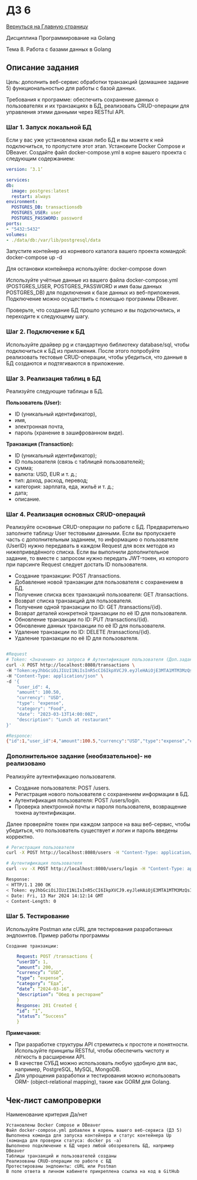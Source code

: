 # ДЗ 6

[Вернуться на Главную страницу](../../../README.MD)

Дисциплина	Программирование на Golang

Тема 8. Работа с базами данных в Golang


## Описание задания

Цель: дополнить веб-сервис обработки транзакций (домашнее задание 5) функциональностью для работы с базой данных.

Требования к программе: обеспечить сохранение данных о пользователях и их транзакциях в БД, реализовать CRUD-операции для управления этими данными через RESTful API.

### Шаг 1. Запуск локальной БД

Если у вас уже установлена какая либо БД и вы можете к ней подключиться, то пропустите этот этап.
Установите Docker Compose и DBeaver. Создайте файл docker-compose.yml в корне вашего проекта с следующим содержанием:

``` yaml
version: ‘3.1’

services:
db:
  image: postgres:latest
  restart: always
environment:
  POSTGRES_DB: transactionsdb
  POSTGRES_USER: user
  POSTGRES_PASSWORD: password
ports:
- "5432:5432"
volumes:
- ./data/db:/var/lib/postgresql/data
```

Запустите контейнер из корневого каталога вашего проекта командой:
docker-compose up -d

Для остановки контейнера используйте:
docker-compose down

Используйте учётные данные из вашего файла docker-compose.yml (POSTGRES_USER, POSTGRES_PASSWORD и имя базы данных POSTGRES_DB) для подключения к базе данных из веб-приложения.
Подключение можно осуществить с помощью программы DBeaver.

Проверьте, что создание БД прошло успешно и вы подключились, и переходите к следующему шагу.

### Шаг 2. Подключение к БД

Используйте драйвер pg и стандартную библиотеку database/sql, чтобы подключиться к БД из приложения. После этого попробуйте реализовать тестовые CRUD-операции, чтобы убедиться, что данные в БД создаются и подтягиваются в приложение.

### Шаг 3. Реализация таблиц в БД

Реализуйте следующие таблицы в БД.

**Пользователь (User):**

- ID (уникальный идентификатор),
- имя,
- электронная почта,
- пароль (хранение в зашифрованном виде).

**Транзакция (Transaction):**
- ID (уникальный идентификатор);
- ID пользователя (связь с таблицей пользователей);
- сумма;
- валюта: USD, EUR и т. д.;
- тип: доход, расход, перевод;
- категория: зарплата, еда, жильё и т. д.;
- дата;
- описание.

### Шаг 4. Реализация основных CRUD-операций

Реализуйте основные CRUD-операции по работе с БД. Предварительно заполните таблицу User тестовыми данными. Если вы пропускаете часть с дополнительным заданием, то информацию о пользователе (UserID) нужно передавать в каждом Request для всех методов из нижеприведённого списка. Если вы выполнили дополнительное задание, то вместе с запросом нужно передать JWT-токен, из которого при парсинге Request следует достать ID пользователя.

- Создание транзакции: POST /transactions.
- Добавление новой транзакции для пользователя с сохранением в БД.
- Получение списка всех транзакций пользователя: GET /transactions.
- Возврат списка транзакций для пользователя.
- Получение одной транзакции по ID: GET /transactions/{id}.
- Возврат деталей конкретной транзакции по её ID для пользователя.
- Обновление транзакции по ID: PUT /transactions/{id}.
- Обновление данных транзакции по её ID для пользователя.
- Удаление транзакции по ID: DELETE /transactions/{id}.
- Удаление транзакции по её ID для пользователя.

```bash

#Request
# Token: <Значение> из запроса # Аутентификация пользователя (Доп.задание)
curl -X POST http://localhost:8080/transactions \
-H "Token:eyJhbGciOiJIUzI1NiIsInR5cCI6IkpXVCJ9.eyJleHAiOjE3MTA1MTM3MzQsInVzZXJfaWQiOjR9.D7YnMNY6o-07cJ37oUciISumH_WBv97FZFQNPG7k9so" \
-H "Content-Type: application/json" \
-d '{
    "user_id": 4,
    "amount": 100.50,
    "currency": "USD",
    "type": "expense",
    "category": "Food",
    "date": "2023-03-13T14:00:00Z",
    "description": "Lunch at restaurant"
}'

#Responce:
{"id":1,"user_id":4,"amount":100.5,"currency":"USD","type":"expense","category":"Food","date":"2023-03-13T14:00:00Z","description":"Lunch at restaurant"}
```

### Дополнительное задание (необязательное)- не реализовано

Реализуйте аутентификацию пользователя.
- Создание пользователя: POST /users.
- Регистрация нового пользователя с сохранением информации в БД.
- Аутентификация пользователя: POST /users/login.
- Проверка электронной почты и пароля пользователя, возвращение токена аутентификации.

Далее проверяйте токен при каждом запросе на ваш веб-сервис, чтобы убедиться, что пользователь существует и логин и пароль введены корректно.

```bash
# Регистрация пользователя
curl -X POST http://localhost:8080/users -H "Content-Type: application/json" -d '{"name":"John Doe", "email":"john.doe1@example.com", "password":"passwd01"}'

# Аутентификация пользователя
curl -vv -X POST http://localhost:8080/users/login -H "Content-Type: application/json" -d '{"email":"john.doe1@example.com", "password":"passwd01"}'

Response:
< HTTP/1.1 200 OK
< Token: eyJhbGciOiJIUzI1NiIsInR5cCI6IkpXVCJ9.eyJleHAiOjE3MTA1MTM3MzQsInVzZXJfaWQiOjR9.D7YnMNY6o-07cJ37oUciISumH_WBv97FZFQNPG7k9so
< Date: Fri, 13 Mar 2024 14:12:14 GMT
< Content-Length: 0

```

### Шаг 5. Тестирование
Используйте Postman или cURL для тестирования разработанных эндпоинтов.
Пример работы программы

    Создание транзакции:
```yaml
    Request: POST /transactions {
    “userID”: 1,
    “amount”: 200,
    “currency”: “USD”,
    “type”: “expense”,
    “category”: “Еда”,
    “date”: “2024-03-16”,
    “description”: “Обед в ресторане”
    }
    Response: 201 Created {
    “id”: “1”,
    “status”: “Success”
    }

```

**Примечания:**

- При разработке структуры API стремитесь к простоте и понятности. Используйте принципы RESTful, чтобы обеспечить чистоту и лёгкость в расширении API.
- В качестве СУБД можно использовать любую удобную для вас, например, PostgreSQL, MySQL, MongoDB.
- Для упрощения разработки и тестирования можно использовать ORM- (object-relational mapping), такие как GORM для Golang.

## Чек-лист самопроверки

Наименование критерия	Да/нет

    Установлены Docker Compose и DBeaver
    Файл docker-compose.yml добавлен в корень вашего веб-сервиса (ДЗ 5)
    Выполнена команда для запуска контейнера и статус контейнера Up (команда для проверки статуса: docker ps -a)
    Выполнено подключение к БД через любой обозреватель БД, например DBeaver
    Таблицы транзакций и пользователей созданы
    Реализованы CRUD-операции по работе с БД
    Протестированы эндпоинты: cURL или Postman
    В поле ответа в личном кабинете прикреплена ссылка на код в GitHub

